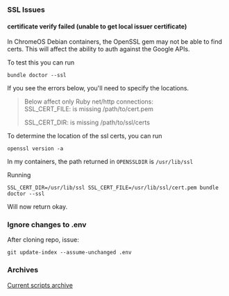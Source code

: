 ### SSL Issues
#### certificate verify failed (unable to get local issuer certificate)

In ChromeOS Debian containers, the OpenSSL gem may not be able to find certs. This will affect the ability to auth against the Google APIs.

To test this you can run

```
bundle doctor --ssl
```
If you see the errors below, you'll need to specify the locations.
>
> Below affect only Ruby net/http connections:  
> SSL_CERT_FILE: is missing /path/to/cert.pem  
>
> SSL_CERT_DIR:  is missing /path/to/ssl/certs

To determine the location of the ssl certs, you can run
```
openssl version -a
```

In my containers, the path returned in `OPENSSLDIR` is `/usr/lib/ssl`

Running 
```
SSL_CERT_DIR=/usr/lib/ssl SSL_CERT_FILE=/usr/lib/ssl/cert.pem bundle doctor --ssl
```
Will now return okay. 


### Ignore changes to .env
After cloning repo, issue:
```
git update-index --assume-unchanged .env
```

### Archives

[Current scripts archive](https://github.com/csolallo/Groceries/actions/runs/17001607650/artifacts/3777870924)